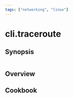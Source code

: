 ```yaml
---
tags: ["networking", "linux"]
---
```


# cli.traceroute



## Synopsis

```language

```

## Overview

## Cookbook
